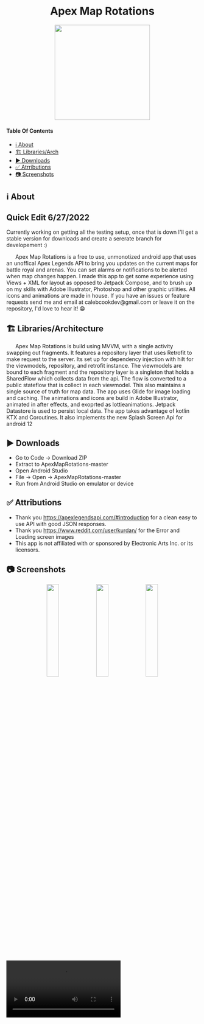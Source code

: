 <h1 align="center">Apex Map Rotations</h1>
 <p align="center">
  <img width="250" height="250" src="https://user-images.githubusercontent.com/49169067/174446678-9b697331-e67d-4433-af9f-29af2dc602c8.png">
 </p>

#### Table Of Contents
- [ℹ️ About](#ℹ%EF%B8%8F-about)
- [🏗️ Libraries/Arch](#%EF%B8%8F-librariesarchitecture)
- [▶️ Downloads](#%EF%B8%8F-downloads)
- [✅ Atrributions](#-attributions)
- [📷 Screenshots](#-screenshots)
## ℹ️ About
## Quick Edit 6/27/2022
Currently working on getting all the testing setup, once that is down I'll get a stable version for downloads and create a sererate branch for developement :)
<p>
 &nbsp;&nbsp;&nbsp;&nbsp;&nbsp;&nbsp;Apex Map Rotations is a free to use, unmonotized android app that uses an unoffical Apex Legends API to bring you updates on the current maps for battle royal and arenas. You can set alarms or notifications to be alerted when map changes happen.
I made this app to get some experience using Views + XML for layout as opposed to Jetpack Compose, and to brush up on my skills with Adobe Illustrator,
Photoshop and other graphic utilities. All icons and animations are made in house. If you have an issues or feature requests send me and 
email at calebcookdev@gmail.com or leave it on the repository, I'd love to hear it! 😁
 </P>

## 🏗️ Libraries/Architecture 
&nbsp;&nbsp;&nbsp;&nbsp;&nbsp;&nbsp;Apex Map Rotations is build using MVVM, with a single activity swapping out fragments. It features a repository layer that uses Retrofit to make request to the server. Its set up for dependency injection with hilt for the viewmodels, repository, and retrofit instance.
The viewmodels are bound to each fragment and the repository layer is a singleton that holds a SharedFlow which collects data from the api. The flow is converted to a public stateflow that is collect in each viewmodel. This also maintains a single source of truth for map data. The app uses Glide for image loading and caching. The animations and icons are build in Adobe Illustrator, animated in after effects, and exoprted as lottieanimations. Jetpack Datastore is used to persist local data. The app takes advantage of kotlin KTX and Coroutines. It also implements the new Splash Screen Api for android 12

## ▶️ Downloads 
- Go to Code -> Download ZIP
- Extract to ApexMapRotations-master
- Open Android Studio
- File -> Open -> ApexMapRotations-master
- Run from Android Studio on emulator or device

## ✅ Attributions  
- Thank you https://apexlegendsapi.com/#introduction for a clean easy to use API with good JSON responses.
- Thank you https://www.reddit.com/user/kurdan/ for the Error and Loading screen images 
- This app is not affiliated with or sponsored by Electronic Arts Inc. or its licensors.

## 📷 Screenshots
<P align="center">
 <img width="25%" height="25%" src = https://user-images.githubusercontent.com/49169067/174608266-c11e7b04-369c-4be4-86eb-112e9d462c97.png>
 <img width="25%" height="25%" src = https://user-images.githubusercontent.com/49169067/174608247-0d939ffc-6002-466b-963d-630fd4356ed1.png>
 <img width="25%" height="25%" src = https://user-images.githubusercontent.com/49169067/174608286-bc21f98b-9875-4d53-ab3c-9588ab0ec4a0.png>
</P>
<video src=https://user-images.githubusercontent.com/49169067/174610059-53ca9a5d-68de-4c9c-ae27-331a4def176c.mp4>
